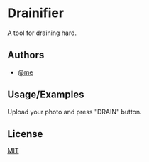 
# Drainifier

A tool for draining hard.


## Authors

- [@me](https://github.com/MagicSandwich)


## Usage/Examples

Upload your photo and press "DRAIN" button.


## License

[MIT](https://choosealicense.com/licenses/mit/)

